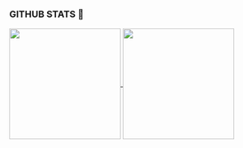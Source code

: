 

### GITHUB STATS 🖤


<a href="https://github.com/mfcstt/github-readme-stats">
  <img height=200 align="center" src="https://github-readme-stats.vercel.app/api?username=mfcstt&theme=dracula" />
</a>
<a href="https://github.com/mfcstt/convoychat">
  <img height=200 align="center" src="https://github-readme-stats.vercel.app/api/top-langs?username=mfcstt&layout=compact&langs_count=8&card_width=320&theme=dracula" />
</a>

